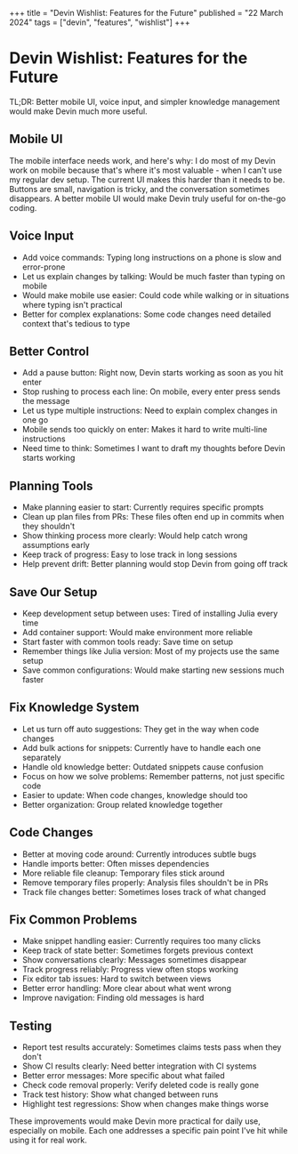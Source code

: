 +++
title = "Devin Wishlist: Features for the Future"
published = "22 March 2024"
tags = ["devin", "features", "wishlist"]
+++

# Devin Wishlist: Features for the Future

TL;DR: Better mobile UI, voice input, and simpler knowledge management would make Devin much more useful.

## Mobile UI

The mobile interface needs work, and here's why: I do most of my Devin work on mobile because that's where it's most valuable - when I can't use my regular dev setup. The current UI makes this harder than it needs to be. Buttons are small, navigation is tricky, and the conversation sometimes disappears. A better mobile UI would make Devin truly useful for on-the-go coding.

## Voice Input

- Add voice commands: Typing long instructions on a phone is slow and error-prone
- Let us explain changes by talking: Would be much faster than typing on mobile
- Would make mobile use easier: Could code while walking or in situations where typing isn't practical
- Better for complex explanations: Some code changes need detailed context that's tedious to type

## Better Control

- Add a pause button: Right now, Devin starts working as soon as you hit enter
- Stop rushing to process each line: On mobile, every enter press sends the message
- Let us type multiple instructions: Need to explain complex changes in one go
- Mobile sends too quickly on enter: Makes it hard to write multi-line instructions
- Need time to think: Sometimes I want to draft my thoughts before Devin starts working

## Planning Tools

- Make planning easier to start: Currently requires specific prompts
- Clean up plan files from PRs: These files often end up in commits when they shouldn't
- Show thinking process more clearly: Would help catch wrong assumptions early
- Keep track of progress: Easy to lose track in long sessions
- Help prevent drift: Better planning would stop Devin from going off track

## Save Our Setup

- Keep development setup between uses: Tired of installing Julia every time
- Add container support: Would make environment more reliable
- Start faster with common tools ready: Save time on setup
- Remember things like Julia version: Most of my projects use the same setup
- Save common configurations: Would make starting new sessions much faster

## Fix Knowledge System

- Let us turn off auto suggestions: They get in the way when code changes
- Add bulk actions for snippets: Currently have to handle each one separately
- Handle old knowledge better: Outdated snippets cause confusion
- Focus on how we solve problems: Remember patterns, not just specific code
- Easier to update: When code changes, knowledge should too
- Better organization: Group related knowledge together

## Code Changes

- Better at moving code around: Currently introduces subtle bugs
- Handle imports better: Often misses dependencies
- More reliable file cleanup: Temporary files stick around
- Remove temporary files properly: Analysis files shouldn't be in PRs
- Track file changes better: Sometimes loses track of what changed

## Fix Common Problems

- Make snippet handling easier: Currently requires too many clicks
- Keep track of state better: Sometimes forgets previous context
- Show conversations clearly: Messages sometimes disappear
- Track progress reliably: Progress view often stops working
- Fix editor tab issues: Hard to switch between views
- Better error handling: More clear about what went wrong
- Improve navigation: Finding old messages is hard

## Testing

- Report test results accurately: Sometimes claims tests pass when they don't
- Show CI results clearly: Need better integration with CI systems
- Better error messages: More specific about what failed
- Check code removal properly: Verify deleted code is really gone
- Track test history: Show what changed between runs
- Highlight test regressions: Show when changes make things worse

These improvements would make Devin more practical for daily use, especially on mobile. Each one addresses a specific pain point I've hit while using it for real work.
